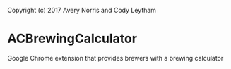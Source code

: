 Copyright (c) 2017 Avery Norris and Cody Leytham

# ACBrewingCalculator
Google Chrome extension that provides brewers with a brewing calculator
